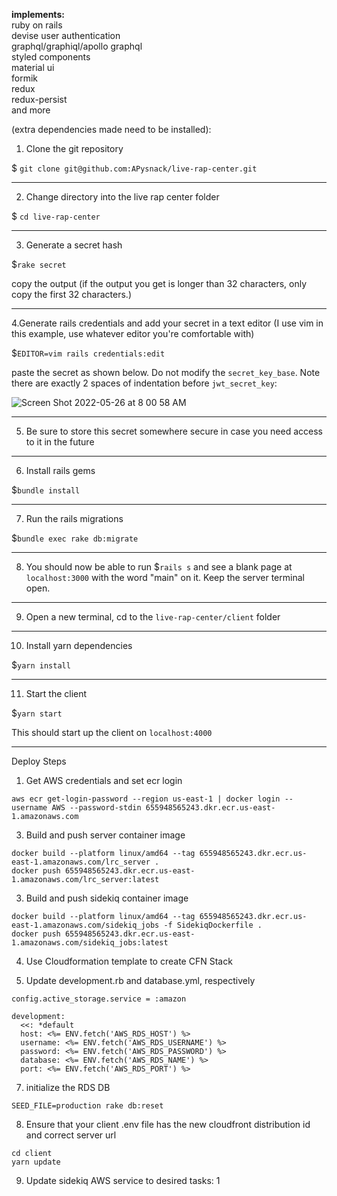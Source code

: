 **implements:**<br/>
ruby on rails<br/>
devise user authentication<br/>
graphql/graphiql/apollo graphql<br/>
styled components<br/>
material ui<br/>
formik<br/>
redux<br/>
redux-persist<br/>
and more<br/>

(extra dependencies made need to be installed):

1. Clone the git repository

$ `git clone git@github.com:APysnack/live-rap-center.git`

---

2. Change directory into the live rap center folder

$ `cd live-rap-center`

---

3. Generate a secret hash

$`rake secret`

copy the output (if the output you get is longer than 32 characters, only copy the first 32 characters.)

---

4.Generate rails credentials and add your secret in a text editor (I use vim in this example, use whatever editor you're comfortable with)

$`EDITOR=vim rails credentials:edit`

paste the secret as shown below. Do not modify the `secret_key_base`. Note there are exactly 2 spaces of indentation before `jwt_secret_key`:

![Screen Shot 2022-05-26 at 8 00 58 AM](https://user-images.githubusercontent.com/60242065/170687927-87f2d102-315d-4dfa-afe2-f1cad53e7261.png)

---

5. Be sure to store this secret somewhere secure in case you need access to it in the future

---

6. Install rails gems

$`bundle install`

---

7. Run the rails migrations

$`bundle exec rake db:migrate`

---

8. You should now be able to run $`rails s` and see a blank page at `localhost:3000` with the word "main" on it. Keep the server terminal open.

---

9. Open a new terminal, cd to the `live-rap-center/client` folder

---

10. Install yarn dependencies

$`yarn install`

---

11. Start the client

$`yarn start`

This should start up the client on `localhost:4000`


------------------------------------------------------------------------------------------
Deploy Steps

1. Get AWS credentials and set ecr login
```
aws ecr get-login-password --region us-east-1 | docker login --username AWS --password-stdin 655948565243.dkr.ecr.us-east-1.amazonaws.com
```

3. Build and push server container image
```
docker build --platform linux/amd64 --tag 655948565243.dkr.ecr.us-east-1.amazonaws.com/lrc_server .
docker push 655948565243.dkr.ecr.us-east-1.amazonaws.com/lrc_server:latest
```

3. Build and push sidekiq container image
```
docker build --platform linux/amd64 --tag 655948565243.dkr.ecr.us-east-1.amazonaws.com/sidekiq_jobs -f SidekiqDockerfile .
docker push 655948565243.dkr.ecr.us-east-1.amazonaws.com/sidekiq_jobs:latest
```

4. Use Cloudformation template to create CFN Stack

5. Update development.rb and database.yml, respectively
```
config.active_storage.service = :amazon
```
```
development:
  <<: *default
  host: <%= ENV.fetch('AWS_RDS_HOST') %>
  username: <%= ENV.fetch('AWS_RDS_USERNAME') %>
  password: <%= ENV.fetch('AWS_RDS_PASSWORD') %>
  database: <%= ENV.fetch('AWS_RDS_NAME') %>
  port: <%= ENV.fetch('AWS_RDS_PORT') %>
```

7. initialize the RDS DB
```
SEED_FILE=production rake db:reset
```

8. Ensure that your client .env file has the new cloudfront distribution id and correct server url
```
cd client
yarn update
```

9. Update sidekiq AWS service to desired tasks: 1
